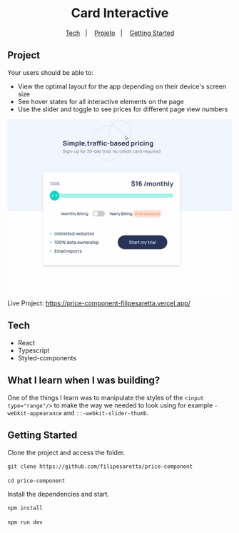<h1 align="center">Card Interactive</h1>

<p align="center">
  <a href="#tech">Tech</a>&nbsp;&nbsp;&nbsp;|&nbsp;&nbsp;&nbsp;
  <a href="#project">Projeto</a>&nbsp;&nbsp;&nbsp;|&nbsp;&nbsp;&nbsp;
  <a href="#getting-started">Getting Started</a>
</p>


## Project 

Your users should be able to:


- View the optimal layout for the app depending on their device's screen size
- See hover states for all interactive elements on the page
- Use the slider and toggle to see prices for different page view numbers


![Card](./src/assets/price-component.gif)


Live Project: https://price-component-filipesaretta.vercel.app/ 

## Tech

- React
- Typescript
- Styled-components

## What I learn when I was building?

One of the things I learn was to manipulate the styles of the ```<input type="range"/>``` to make the way we needed to look using for example ```-webkit-appearance``` and ```::-webkit-slider-thumb```.


## Getting Started

Clone the project and access the folder.

```
git clone https://github.com/filipesaretta/price-component

cd price-component
```

Install the dependencies and start.

```
npm install

npm run dev
```


